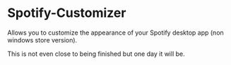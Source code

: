 # Spotify-Customizer
Allows you to customize the appearance of your Spotify desktop app (non windows store version).

This is not even close to being finished but one day it will be.
